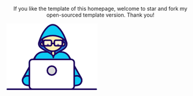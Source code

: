 <div class="quote-container">
    <div class="text-block">
        <p style="text-align: center;">If you like the template of this homepage, welcome to star and fork my open-sourced template version. Thank you!</p>
    </div>
    <div class="gif-block">
        <img src="./WanyongQiu_home/Assets/Developer.gif" alt="Developer" class="quote-gif">
    </div>
</div>

